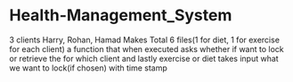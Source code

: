 # Health-Management_System
3 clients Harry, Rohan, Hamad
Makes Total 6 files(1 for diet, 1 for exercise for each client)
a function that when executed asks whether if want to lock or retrieve the for which client and lastly exercise or diet takes input what we want to lock(if chosen) with time stamp
